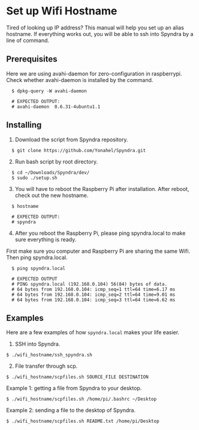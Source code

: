 # Set up Wifi Hostname
Tired of looking up IP address? This manual will help you set up an alias hostname. If everything works out, you will be able to ssh into Spyndra by a line of command.

## Prerequisites
Here we are using avahi-daemon for zero-configuration in raspberrypi. Check whether avahi-daemon is installed by the command.

```
  $ dpkg-query -W avahi-daemon  
  
  # EXPECTED OUTPUT:
  # avahi-daemon  0.6.31-4ubuntu1.1
```

## Installing

1. Download the script from Spyndra repository.

```
  $ git clone https://github.com/Yonahel/Spyndra.git
```

2. Run bash script by root directory.

```
  $ cd ~/Downloads/Spyndra/dev/
  $ sudo ./setup.sh
```

3. You will have to reboot the Raspberry Pi after installation. After reboot, check out the new hostname.

```
  $ hostname
  
  # EXPECTED OUTPUT: 
  # spyndra
```

4. After you reboot the Raspberry Pi, please ping spyndra.local to make sure everything is ready.

First make sure you computer and Raspberry Pi are sharing the same Wifi. Then ping spyndra.local.

```
  $ ping spyndra.local

  # EXPECTED OUTPUT
  # PING spyndra.local (192.168.0.104) 56(84) bytes of data.
  # 64 bytes from 192.168.0.104: icmp_seq=1 ttl=64 time=6.17 ms
  # 64 bytes from 192.168.0.104: icmp_seq=2 ttl=64 time=9.01 ms
  # 64 bytes from 192.168.0.104: icmp_seq=3 ttl=64 time=6.62 ms
```

## Examples
Here are a few examples of how `spyndra.local` makes your life easier.

1. SSH into Spyndra.

```
$ ./wifi_hostname/ssh_spyndra.sh
```

2. File transfer through scp.

```
$ ./wifi_hostname/scpfiles.sh SOURCE_FILE DESTINATION
```

Example 1: getting a file from Spyndra to your desktop.

```
$ ./wifi_hostname/scpfiles.sh /home/pi/.bashrc ~/Desktop
```

Example 2: sending a file to the desktop of Spyndra.

```
$ ./wifi_hostname/scpfiles.sh README.txt /home/pi/Desktop
```
